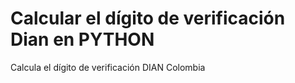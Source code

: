 # Calcular el dígito de verificación Dian en PYTHON
Calcula el dígito de verificación DIAN Colombia
